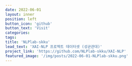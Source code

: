 ```yaml
---
date: 2022-06-01
layout: inner
position: left
button_icon: 'github'
button_text: 'Visit'
categories:
tags:
title: 'NLPlab-skku'
lead_text: 'XAI-NLP 프로젝트 데이터셋 (성균관대)'
project_link: 'https://github.com/NLPlab-skku/XAI-NLP'
featured_image: '/img/posts/2022-06-01-NLPlab-skku.png'
---
```

